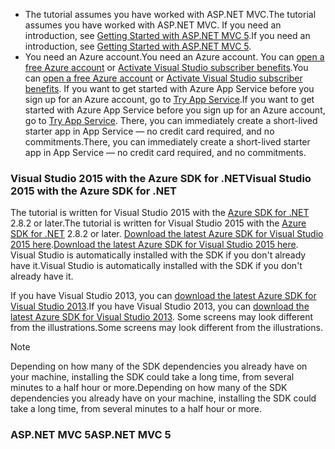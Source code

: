 * <span data-ttu-id="8fb03-101">The tutorial assumes you have worked with ASP.NET MVC.</span><span class="sxs-lookup"><span data-stu-id="8fb03-101">The tutorial assumes you have worked with ASP.NET MVC.</span></span> <span data-ttu-id="8fb03-102">If you need an introduction, see [Getting Started with ASP.NET MVC 5](http://www.asp.net/mvc/overview/getting-started/introduction/getting-started).</span><span class="sxs-lookup"><span data-stu-id="8fb03-102">If you need an introduction, see [Getting Started with ASP.NET MVC 5](http://www.asp.net/mvc/overview/getting-started/introduction/getting-started).</span></span>
* <span data-ttu-id="8fb03-103">You need an Azure account.</span><span class="sxs-lookup"><span data-stu-id="8fb03-103">You need an Azure account.</span></span> <span data-ttu-id="8fb03-104">You can [open a free Azure account](https://azure.microsoft.com/pricing/free-trial/?WT.mc_id=A261C142F) or [Activate Visual Studio subscriber benefits](https://azure.microsoft.com/pricing/member-offers/msdn-benefits-details/?WT.mc_id=A261C142F).</span><span class="sxs-lookup"><span data-stu-id="8fb03-104">You can [open a free Azure account](https://azure.microsoft.com/pricing/free-trial/?WT.mc_id=A261C142F) or [Activate Visual Studio subscriber benefits](https://azure.microsoft.com/pricing/member-offers/msdn-benefits-details/?WT.mc_id=A261C142F).</span></span> <span data-ttu-id="8fb03-105">If you want to get started with Azure App Service before you sign up for an Azure account, go to [Try App Service](https://azure.microsoft.com/try/app-service/).</span><span class="sxs-lookup"><span data-stu-id="8fb03-105">If you want to get started with Azure App Service before you sign up for an Azure account, go to [Try App Service](https://azure.microsoft.com/try/app-service/).</span></span> <span data-ttu-id="8fb03-106">There, you can immediately create a short-lived starter  app in App Service — no credit card required, and no commitments.</span><span class="sxs-lookup"><span data-stu-id="8fb03-106">There, you can immediately create a short-lived starter  app in App Service — no credit card required, and no commitments.</span></span>

### <a name="setupdevenv"></a><span data-ttu-id="8fb03-107">Visual Studio 2015 with the Azure SDK for .NET</span><span class="sxs-lookup"><span data-stu-id="8fb03-107">Visual Studio 2015 with the Azure SDK for .NET</span></span>
<span data-ttu-id="8fb03-108">The tutorial is written for Visual Studio 2015 with the [Azure SDK for .NET](../articles/dotnet-sdk.md) 2.8.2 or later.</span><span class="sxs-lookup"><span data-stu-id="8fb03-108">The tutorial is written for Visual Studio 2015 with the [Azure SDK for .NET](../articles/dotnet-sdk.md) 2.8.2 or later.</span></span> <span data-ttu-id="8fb03-109">[Download the latest Azure SDK for Visual Studio 2015 here](http://go.microsoft.com/fwlink/?linkid=518003).</span><span class="sxs-lookup"><span data-stu-id="8fb03-109">[Download the latest Azure SDK for Visual Studio 2015 here](http://go.microsoft.com/fwlink/?linkid=518003).</span></span> <span data-ttu-id="8fb03-110">Visual Studio is automatically installed with the SDK if you don't already have it.</span><span class="sxs-lookup"><span data-stu-id="8fb03-110">Visual Studio is automatically installed with the SDK if you don't already have it.</span></span>

<span data-ttu-id="8fb03-111">If you have Visual Studio 2013, you can [download the latest Azure SDK for Visual Studio 2013](http://go.microsoft.com/fwlink/?LinkID=324322).</span><span class="sxs-lookup"><span data-stu-id="8fb03-111">If you have Visual Studio 2013, you can [download the latest Azure SDK for Visual Studio 2013](http://go.microsoft.com/fwlink/?LinkID=324322).</span></span> <span data-ttu-id="8fb03-112">Some screens may look different from the illustrations.</span><span class="sxs-lookup"><span data-stu-id="8fb03-112">Some screens may look different from the illustrations.</span></span>

> [!NOTE]
> <span data-ttu-id="8fb03-113">Depending on how many of the SDK dependencies you already have on your machine, installing the SDK could take a long time, from several minutes to a half hour or more.</span><span class="sxs-lookup"><span data-stu-id="8fb03-113">Depending on how many of the SDK dependencies you already have on your machine, installing the SDK could take a long time, from several minutes to a half hour or more.</span></span>
> 
> 

### <a name="aspnet-mvc-5"></a><span data-ttu-id="8fb03-114">ASP.NET MVC 5</span><span class="sxs-lookup"><span data-stu-id="8fb03-114">ASP.NET MVC 5</span></span>
